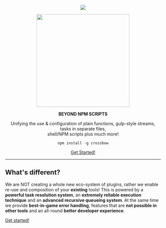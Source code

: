 <p align="center"><a href="https://travis-ci.org/Crossbow-js/crossbow"><img src="https://travis-ci.org/Crossbow-js/crossbow.svg?branch=master" /></a></p>
<p align="center"><a href="http://www.crossbow.io"><img src="https://crossbow.io/img/logo.svg" width="300" /></a></p>
<p align="center"><b>BEYOND NPM SCRIPTS</b></p>
<p align="center">Unifying the use & configuration of plain functions, gulp-style streams, tasks in separate files,<br>shell/NPM scripts plus much more!</p>
<p align="center"><code>npm install -g crossbow</code></p>
<p align="center"><a href="https://crossbow.io/docs/installation">Get Started!</a></p>

---

## What's different?

We are NOT creating a whole new eco-system of plugins, rather we enable re-use and composition
of your **existing** tools! This is powered by a **powerful task resolution system**, 
an **extremely reliable execution technique** and an **advanced recursive queueing system**. At the same time
we provide **best-in-game error handling**, features that are **not possible in other tools** and an all-round **better developer experience**.

[Get started!](https://crossbow.io/docs/installation)
